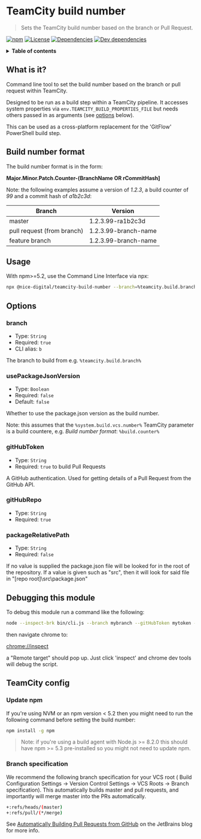 # TeamCity build number

> Sets the TeamCity build number based on the branch or Pull Request.

[![npm](https://img.shields.io/npm/v/@nice-digital/teamcity-build-number.svg)](https://www.npmjs.com/package/@nice-digital/teamcity-build-number)
[![License](https://img.shields.io/github/license/nhsevidence/teamcity-build-number.svg)](https://github.com/nhsevidenceteamcity-build-number/blob/master/LICENSE)
[![Dependencies](https://img.shields.io/david/nhsevidence/teamcity-build-number.svg)](https://david-dm.org/nhsevidence/teamcity-build-number)
[![Dev dependencies](https://img.shields.io/david/dev/nhsevidence/teamcity-build-number.svg)](https://david-dm.org/nhsevidence/teamcity-build-number?type=dev)

<details>
<summary><strong>Table of contents</strong></summary>

- [What is it?](#what-is-it)
- [Build number format](#build-number-format)
- [Usage](#usage)
- [Options](#options)
  - [branch](#branch)
  - [usePackageJsonVersion](#usepackagejsonversion)
  - [gitHubToken](#githubtoken)
  - [gitHubRepo](#githubrepo)
  - [packageRelativePath](#packagerelativepath)
- [Debugging this module](#debugging-this-module)
- [TeamCity config](#teamcity-config)
  - [Update npm](#update-npm)
  - [Branch specification](#branch-specification)
</details>


## What is it?

Command line tool to set the build number based on the branch or pull request within TeamCity.

Designed to be run as a build step within a TeamCity pipeline. It accesses system properties via `env.TEAMCITY_BUILD_PROPERTIES_FILE` but needs others passed in as arguments (see [options](#options) below).

This can be used as a cross-platform replacement for the 'GitFlow' PowerShell build step.

## Build number format

The build number format is in the form:

**Major.Minor.Patch.Counter-(BranchName OR rCommitHash]**

Note: the following examples assume a version of *1.2.3*, a build counter of *99* and a commit hash of *a1b2c3d*:

| Branch                     | Version              |
| -------------------------- | -------------------- |
| master                     | 1.2.3.99-ra1b2c3d    |
| pull request (from branch) | 1.2.3.99-branch-name |
| feature branch             | 1.2.3.99-branch-name |

## Usage

With npm>=5.2, use the Command Line Interface via npx:

```sh
npx @nice-digital/teamcity-build-number --branch=%teamcity.build.branch% --usePackageJsonVersion=true --gitHubToken=%GITHUB_TOKEN% --gitHubRepo=%system.GitHubOwnerRepo%
```

## Options

### branch

- Type: `String`
- Required: `true`
- CLI alias: `b`

The branch to build from e.g. `%teamcity.build.branch%`

### usePackageJsonVersion

- Type: `Boolean`
- Required: `false`
- Default: `false`

Whether to use the package.json version as the build number.

Note: this assumes that the `%system.build.vcs.number%` TeamCity parameter is a build countere, e.g. *Build number format*:  `%build.counter%`

### gitHubToken

- Type: `String`
- Required: `true` to build Pull Requests

A GitHub authentication. Used for getting details of a Pull Request from the GitHub API.

### gitHubRepo

- Type: `String`
- Required: `true`

### packageRelativePath

- Type: `String`
- Required: `false`

If no value is supplied the package.json file will be looked for in the root of the repository. 
If a value is given such as "src", then it will look for said file in "[repo root]\src\package.json"

## Debugging this module

To debug this module run a command like the following:

```sh
node --inspect-brk bin/cli.js --branch mybranch --gitHubToken mytoken --gitHubRepo myrepo --usePackageJsonVersion
```

then navigate chrome to:

[chrome://inspect](chrome://inspect)

a "Remote target" should pop up. Just click 'inspect' and chrome dev tools will debug the script.

## TeamCity config

### Update npm

If you're using NVM or an npm version < 5.2 then you might need to run the following command before setting the build number:

```sh
npm install -g npm
```

> Note: if you're using a build agent with Node.js >= 8.2.0 this should have npm >= 5.3 pre-installed so you might not need to update npm.

### Branch specification

We recommend the following branch specification for your VCS root (
 Build Configuration Settings -> Version Control Settings -> VCS Roots -> Branch specification). This automatically builds master and pull requests, and importantly will merge master into the PRs automatically.

```sh
+:refs/heads/(master)
+:refs/pull/(*/merge)
```

See [Automatically Building Pull Requests from GitHub](https://blog.jetbrains.com/teamcity/2013/02/automatically-building-pull-requests-from-github-with-teamcity/) on the JetBrains blog for more info.
